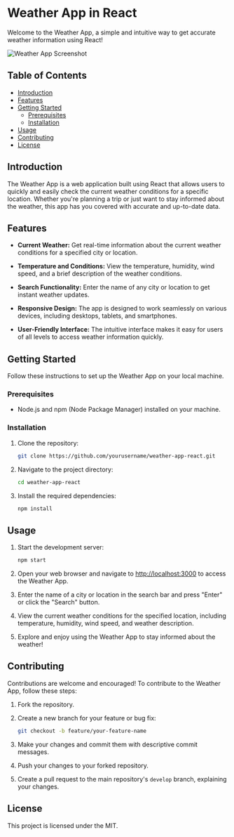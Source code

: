 # Weather App in React

Welcome to the Weather App, a simple and intuitive way to get accurate weather information using React!

![Weather App Screenshot](screenshot.png)

## Table of Contents

- [Introduction](#introduction)
- [Features](#features)
- [Getting Started](#getting-started)
  - [Prerequisites](#prerequisites)
  - [Installation](#installation)
- [Usage](#usage)
- [Contributing](#contributing)
- [License](#license)

## Introduction

The Weather App is a web application built using React that allows users to quickly and easily check the current weather conditions for a specific location. Whether you're planning a trip or just want to stay informed about the weather, this app has you covered with accurate and up-to-date data.

## Features

- **Current Weather:** Get real-time information about the current weather conditions for a specified city or location.

- **Temperature and Conditions:** View the temperature, humidity, wind speed, and a brief description of the weather conditions.

- **Search Functionality:** Enter the name of any city or location to get instant weather updates.

- **Responsive Design:** The app is designed to work seamlessly on various devices, including desktops, tablets, and smartphones.

- **User-Friendly Interface:** The intuitive interface makes it easy for users of all levels to access weather information quickly.

## Getting Started

Follow these instructions to set up the Weather App on your local machine.

### Prerequisites

- Node.js and npm (Node Package Manager) installed on your machine.

### Installation

1. Clone the repository:

   ```bash
   git clone https://github.com/yourusername/weather-app-react.git
   ```

2. Navigate to the project directory:

   ```bash
   cd weather-app-react
   ```

3. Install the required dependencies:

   ```bash
   npm install
   ```

## Usage

1. Start the development server:

   ```bash
   npm start
   ```

2. Open your web browser and navigate to [http://localhost:3000](http://localhost:3000) to access the Weather App.

3. Enter the name of a city or location in the search bar and press "Enter" or click the "Search" button.

4. View the current weather conditions for the specified location, including temperature, humidity, wind speed, and weather description.

5. Explore and enjoy using the Weather App to stay informed about the weather!

## Contributing

Contributions are welcome and encouraged! To contribute to the Weather App, follow these steps:

1. Fork the repository.

2. Create a new branch for your feature or bug fix:

   ```bash
   git checkout -b feature/your-feature-name
   ```

3. Make your changes and commit them with descriptive commit messages.

4. Push your changes to your forked repository.

5. Create a pull request to the main repository's `develop` branch, explaining your changes.

## License

This project is licensed under the MIT.
   
